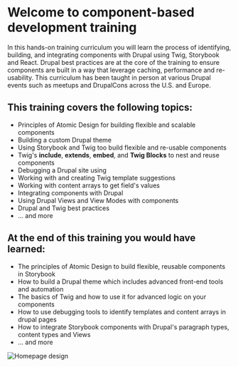 # Welcome to component-based development training

In this hands-on training curriculum you will learn the process of identifying, building, and integrating components with Drupal using Twig, Storybook and React. Drupal best practices are at the core of the training to ensure components are built in a way that leverage caching, performance and re-usability.
This curriculum has been taught in person at various Drupal events such as meetups and DrupalCons across the U.S. and Europe.

## This training covers the following topics:

* Principles of Atomic Design for building flexible and scalable components
* Building a custom Drupal theme
* Using Storybook and Twig too build flexible and re-usable components
* Twig's **include**, **extends**, **embed**, and **Twig Blocks** to nest and reuse components
* Debugging a Drupal site using
* Working with and creating Twig template suggestions
* Working with content arrays to get field's values
* Integrating components with Drupal
* Using Drupal Views and View Modes with components
* Drupal and Twig best practices
* ... and more

## At the end of this training you would have learned:

* The principles of Atomic Design to build flexible, reusable components in Storybook
* How to build a Drupal theme which includes advanced front-end tools and automation
* The basics of Twig and how to use it for advanced logic on your components
* How to use debugging tools to identify templates and content arrays in drupal pages
* How to integrate Storybook components with Drupal's paragraph types, content types and Views
* ... and more

![Homepage design](.gitbook/assets/homepage.jpg)
